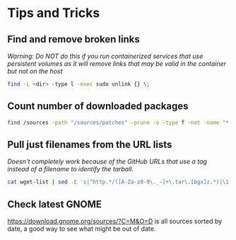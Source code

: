 # Tips and Tricks

## Find and remove broken links

*Warning: Do NOT do this if you run containerized services that use persistent volumes as it will remove links that may be valid in the container but not on the host*

```sh
find -L <dir> -type l -exec sudo unlink {} \;
```

## Count number of downloaded packages

```sh
find /sources -path "/sources/patches" -prune -o -type f -not -name "*.patch" | wc -l
```

## Pull just filenames from the URL lists

*Doesn't completely work because of the GitHub URLs that use a tag instead of a filename to identify the tarball.*

```sh
cat wget-list | sed -E 's|^http.*/([A-Za-z0-9\._-]+\.tar\.[bgx]z.*)|\1|' | grep -v 'patch' | grep -v 'http' | cut -d '/' -f 1
```

## Check latest GNOME

https://download.gnome.org/sources/?C=M&O=D is all sources sorted by date, a good way to see what might be out of date.
